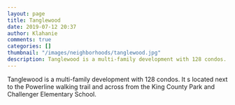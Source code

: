 ```yaml
---
layout: page
title: Tanglewood
date: 2019-07-12 20:37
author: Klahanie
comments: true
categories: []
thumbnail: "/images/neighborhoods/tanglewood.jpg"
description: Tanglewood is a multi-family development with 128 condos. It s located next to the Powerline walking trail and across from the King County Park and Challenger Elementary School.
---
```

Tanglewood is a multi-family development with 128 condos. It s located next to the Powerline walking trail and across from the King County Park and Challenger Elementary School.

<object type="image/svg+xml" data="/images/neighborhoods/tanglewood.svg" class="img-fluid"/>